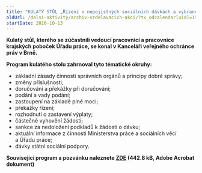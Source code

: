 ```yaml
---
title: "KULATÝ STŮL „Řízení o nepojistných sociálních dávkách a vybrané poznatky ochránce z oblasti dávek státní sociální podpory“"
oldUrl: /dalsi-aktivity/archiv-vzdelavacich-akci/?tx_odcalendar[uid]=158&cHash=094cdd5c5344af808746e0005ff008cf
startDate: 2016-10-13
---
```


<p><b>Kulatý stůl, kterého se zúčastnili vedoucí pracovnicí a pracovnice krajských poboček Úřadu práce, se konal v Kanceláři veřejného ochránce práv v Brně.</b></p>
<p><b>Program kulatého stolu zahrnoval tyto tématické okruhy:</b></p>
<p></p><ul><li>základní zásady činnosti správních orgánů a principy dobré správy;</li><li>změny příslušnosti;</li><li>doručování a překážky při doručování;</li><li>podání a vady podání;</li><li>zastoupení na základě plné moci;</li><li>překážky řízení;</li><li>rozhodnutí o zastavení výplaty;</li><li>částečné vyhovění žádosti;</li><li>sankce za nedoložení podkladů k žádosti o dávku;</li><li>aktuální informace z činnosti Ministerstva práce a sociálních věcí a Úřadu práce;</li><li>dávky státní sociální podpory.</li></ul><p><b>Související program a pozvánku naleznete <a href="https://www.ochrance.cz/fileadmin/user_upload/projekt_ESF/ARCHIV_2016/KULATE_STOLY_ARCHIV/10_13_Rizeni_o_nepojistnych_socialnich_davkach_pozvanka.pdf" target="_blank">ZDE</a> (442.8 kB, Adobe Acrobat dokument)</b></p>
<p></p>
<p></p>
